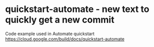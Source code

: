 # quickstart-automate - new text to quickly get a new commit
Code example used in Automate quickstart
https://cloud.google.com/build/docs/quickstart-automate
